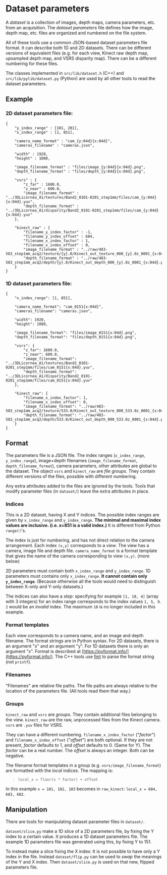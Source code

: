 # Dataset parameters

A _dataset_ is a collection of images, depth maps, camera parameters, etc. from an acquisition.
The _dataset parameters_ file defines how the image, depth map, etc. files are organized and numbered on the file system.

All of these tools use a common JSON-based dataset parameters file format. It can describe both 1D and 2D datasets.
There can be different versions of equivalent files (e.g. for each view, Kinect raw depth map, upsampled depth map, and
VSRS disparity map). There can be a different numbering for these files.

The classes implemented in `src/lib/dataset.h` (C++) and `src/lib/pylib/dataset.py` (Python) are used by all other tools to
read the dataset parameters.

## Example

### 2D dataset parameters file:

```
{
	"y_index_range" : [101, 201],
	"x_index_range" : [1, 851],	
	
	"camera_name_format" : "cam_{y:04d}{x:04d}",
	"cameras_filename" : "cameras.json",

	"width" : 1920,
	"height" : 1080,

	"image_filename_format" : "files/image_{y:04d}{x:04d}.png",
	"depth_filename_format" : "files/depth_{y:04d}{x:04d}.png",

	"vsrs" : {
		"z_far" : 1600.0,
		"z_near" : 600.0,
		"image_filename_format" : "../3DLicornea_A1/textures/Band2_0101-0201_step1mm/files/cam_{y:04d}{x:04d}.yuv",
		"depth_filename_format" : "../3DLicornea_A1/disparity/Band2_0101-0201_step1mm/files/cam_{y:04d}{x:04d}.yuv"
	},
	
	"kinect_raw" : {
		"filename_y_index_factor" : -1,
		"filename_y_index_offset" : 684,
		"filename_x_index_factor" : 1,
		"filename_x_index_offset" : 0,
		"image_filename_format" : "../raw/483-583_step1mm_acq2/texture/{y}.0/Kinect_out_texture_000_{y}.0z_0001_{x:04d}.png",
		"depth_filename_format" : "../raw/483-583_step1mm_acq2/depth/{y}.0/Kinect_out_depth_000_{y}.0z_0001_{x:04d}.png"
	}
}
```


### 1D dataset parameters file:

```
{
    "x_index_range": [1, 851],

    "camera_name_format": "cam_0151{x:04d}", 
    "cameras_filename": "cameras.json", 

    "width": 1920, 
    "height": 1080, 

    "image_filename_format": "files/image_0151{x:04d}.png", 
    "depth_filename_format": "files/depth_0151{x:04d}.png", 

    "vsrs": {
        "z_far": 1600.0, 
        "z_near": 600.0,
        "image_filename_format": "../3DLicornea_A1/textures/Band2_0101-0201_step1mm/files/cam_0151{x:04d}.yuv", 
        "depth_filename_format": "../3DLicornea_A1/disparity/Band2_0101-0201_step1mm/files/cam_0151{x:04d}.yuv" 
    }, 

    "kinect_raw": {
        "filename_x_index_factor": 1, 
        "filename_x_index_offset": 0, 
        "image_filename_format": "../raw/483-583_step1mm_acq2/texture/533.0/Kinect_out_texture_000_533.0z_0001_{x:04d}.png",
        "depth_filename_format": "../raw/483-583_step1mm_acq2/depth/533.0/Kinect_out_depth_000_533.0z_0001_{x:04d}.png"
    }
}

```

## Format
The parameters file is a JSON file. The index ranges (`x_index_range`, `y_index_range`), image+depth
filenames (`image_filename_format`, `depth_filename_format`), camera parameters, other attributes are global to the
dataset. The object `vsrs` and `kinect_raw` are _file groups_. They contain different versions of the files, possible with different
numbering.

Any extra attributes added to the files are ignored by the tools. Tools that modify parameter files (in `dataset/`) leave the
extra attributes in place.

### Indices
This is a 2D dataset, having X and Y indices. The possible index ranges are given by `x_index_range` and `y_index_range`.
**The minimal and maximal index values are inclusive. (i.e. x=851 is a valid index.)** It is different from Python `range()`'s.

The index is just for numbering, and has not direct relation to the camera arrangement. Each index `(x,y)` corresponds to a _view_.
The view has a camera, image file and depth file. `camera_name_format` is a format template that gives the name of the camera
corresponding to view `(x,y)`. (more below)

2D parameters must contain both `x_index_range` and `y_index_range`. 1D parameters must contains only `x_index_range`.
**It cannot contain only `y_index_range`**. (Because otherwise all the tools would need to distinguish between X-only and Y-only datasets.)

The indices can also have a _step_: specifying for example `[1, 10, 4]` (array with 3 integers) for an index range corresponds to the index values
`1, 5, 9`. `2` would be an _invalid_ index. The maximum `10` is no longer included in this example.


### Format templates
Each view corresponds to a camera name, and an image and depth filename. The format strings are in Python syntax. For
2D datasets, there is an argument "x" and an argument "y". For 1D datasets there is only an argument "x".
Format is described at [https://pyformat.info/](https://pyformat.info/).
The C++ tools use [fmt](https://github.com/fmtlib/fmt) to parse the format string (not `printf`).


### Filenames
"Filenames" are relative file paths. The file paths are always relative to the location of the parameters file.
(All tools read them that way.)


### Groups
`kinect_raw` and `vsrs` are _groups_. They contain additional files belonging to the view. `kinect_raw` are the raw,
unprocessed files from the Kinect camera. `vsrs` are `.yuv` files for VSRS.

They can have a different numbering. `filename_x_index_factor` ("_factor_") and `filename_x_index_offset` ("_offset_") are both optional. If they
are not present, _factor_ defaults to 1, and _offset_ defaults to 0. (Same for Y).
The _factor_ can be a real number. The _offset_ is always an integer. Both can be negative.

The filename format templates in a group (e.g. `vsrs/image_filename_format`) are formatted with the _local_ indices.
The mapping is:

> `local_x = floor(x * factor) + offset`

In this example `x = 101, 102, 103` becomes in `raw_kinect`: `local_x = 684, 683, 682`.


## Manipulation
There are tools for manipulating dataset parameter files in `dataset/`.

`dataset/slice.py` make a 1D slice of a 2D parameters file, by fixing the Y index to a certain value.
It produces a 1D dataset parameters file. The example 1D parameters file was generated using this, by fixing Y to 151.

To instead make a slice fixing the X index: It is not possible to have only a Y index in the file.
Instead `dataset/flip.py` can be used to _swap_ the meanings of the Y and X index. Then `dataset/slice.py` is used 
on that new, flipped parameters file.
